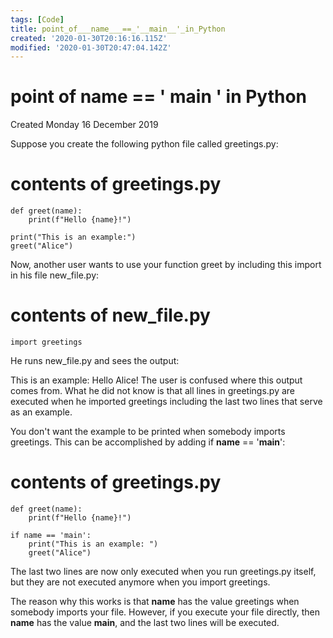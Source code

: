 ```yaml
---
tags: [Code]
title: point_of___name___==_'__main__'_in_Python
created: '2020-01-30T20:16:16.115Z'
modified: '2020-01-30T20:47:04.142Z'
---
```


# point of   name   == '  main  ' in Python
Created Monday 16 December 2019

Suppose you create the following python file called greetings.py:

# contents of greetings.py

	def greet(name):
		print(f"Hello {name}!")
	
	print("This is an example:")
	greet("Alice")

Now, another user wants to use your function greet by including this import in his file new_file.py:

# contents of new_file.py

	import greetings

He runs new_file.py and sees the output:

This is an example:
Hello Alice!
The user is confused where this output comes from. What he did not know is that all lines in greetings.py are executed when he imported greetings including the last two lines that serve as an example.

You don't want the example to be printed when somebody imports greetings. This can be accomplished by adding if __name__ == '__main__':

# contents of greetings.py

	def greet(name):
		print(f"Hello {name}!")
	
	if name == 'main':
		print("This is an example: ")
		greet("Alice")


The last two lines are now only executed when you run greetings.py itself, but they are not executed anymore when you import greetings.

The reason why this works is that __name__ has the value greetings when somebody imports your file. However, if you execute your file directly, then __name__ has the value __main__, and the last two lines will be executed.

